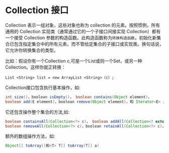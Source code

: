 # Collection 接口
Collection 表示一组对象，这些对象也称为 collection 的元素。按照惯例，所有通用的 Collection 实现类（通常通过它的一个子接口间接实现 Collection）都有一个接受 Collection 参数的构造函数。此构造函数称为`转换构造函数`，初始化新集合已包含指定集合中的所有元素，而不管给定集合的子接口或实现类。换句话说，它允许你转换集合的类型。

比如：假设你有一个Collection<String> c,可是一个List或则一个Set，或另一种Collection。这样你就正转换：
```
List <String> list = new ArrayList <String>（c）;
```

Collection接口包含执行基本操作，如:

```java
int size()，boolean isEmpty()， boolean contains(Object element)，
boolean add(E element)，boolean remove(Object element)，和 Iterator<E> iterator()。
```

它还包含操作整个集合的方法,如:
```java
boolean containsAll(Collection<?> c)， boolean addAll(Collection<? extends E> c)， 
boolean removeAll(Collection<?> c)，boolean retainAll(Collection<?> c)，和 void clear()。
```
额外的数组操作方法，如:
```java
Object[] toArray()和<T> T[] toArray(T[] a)
```
